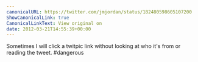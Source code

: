```yaml
---
canonicalURL: https://twitter.com/jmjordan/status/182480598605107200
ShowCanonicalLink: true
CanonicalLinkText: View original on
date: 2012-03-21T14:55:39+00:00
---
```

Sometimes I will click a twitpic link without looking at who it's from or reading the tweet. #dangerous